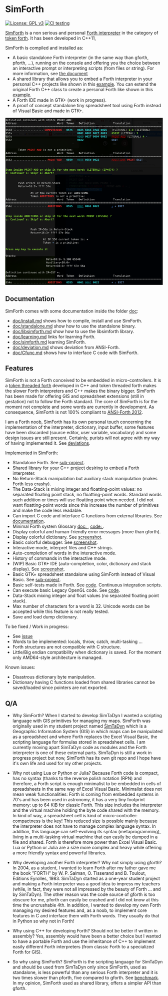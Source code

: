 # SimForth

[![License: GPL v3](https://img.shields.io/badge/License-GPL%20v3-blue.svg)](https://github.com/Lecrapouille/SimForth/blob/master/LICENSE)
[![CI testing](https://github.com/Lecrapouille/SimForth/actions/workflows/ci.yml/badge.svg)](https://github.com/Lecrapouille/SimForth/actions/workflows/ci.yml)

[SimForth](https://github.com/Lecrapouille/SimForth) is a non serious and
personal [Forth interpreter](https://www.forth.com/starting-forth/) in the
category of [token forth](http://www.bradrodriguez.com/papers/moving1.htm). It
has been developed in C++11,

SimForth is compiled and installed as:
* A basic standalone Forth interpreter (in the same way than gforth,
  pforth, ...), running on the console and offering you the choice between an
  interactive prompt or interpreting scripts (from files or string). For more
  information, see [the
  document](https://github.com/Lecrapouille/SimForth/blob/master/doc/standalone.md)
* A shared library that allows you to embed a Forth interpreter in your personal
  C++ projects like shown in this
  [example](https://github.com/Lecrapouille/LinkAgainstMyLibs/blob/master/Forth/src/main.cpp). You
  can extend the original Forth C++ class to create a personal Forth like shown
  in this [example](https://github.com/Lecrapouille/LinkAgainstMyLibs/blob/master/ExtendedForth/src/main.cpp).
* A Forth IDE made in GTK+ (work in progress).
* A proof of concept standalone tiny spreadsheet tool using Forth instead of
  Visual Basic and made in GTK+.

![doc/img/Debugger.png](doc/img/Debugger.png)

## Documentation

SimForth comes with some documentation inside the folder [doc](doc):
* [doc/install.md](doc/install.md) shows how to compile, install and use SimForth.
* [doc/standalone.md](doc/standalone.md) show how to use the standalone binary.
* [doc/libsimforth.md](doc/libsimforth.md) show how to use the libsimforth library.
* [doc/learning.md](doc/learning.md) links for learning Forth.
* [doc/simforth.md](doc/simforth.md) learning SimForth.
* [doc/deviation.md](doc/deviation.md) shows deviation from ANSI-Forth.
* [doc/Cfunc.md](doc/Cfunc.md) shows how to interface C code with SimForth.

## Features

SimForth is not a Forth conceived to be embedded in micro-controllers. It is a
[token threaded forth](https://www.bradrodriguez.com/papers/moving1.htm)
developed in C++ and token threaded forth makes the slower Forth interpreters
and C++ makes the binary bigger. SimForth has been made for offering GIS and
spreadsheet extensions (still in gestation) not to follow the Forth
standard. The core of SimForth is for the moment not complete and some words are
currently in development. As consequence, SimForth is not 100% compliant to
[ANSI-Forth 2012](https://forth-standard.org/standard/words).

I am a Forth noob, SimForth has its own personal touch concerning the
implementation of the interpreter, dictionary, input buffer, some features have
been discarded (source editor, user variable, vocabulary) and some design issues
are still present. Certainly, purists will not agree with my way of having
implemented it. See [deviations](doc/deviation.md).

Implemented in SimForth:
* Standalone Forth. See [sub-project](src/standalone/).
* Shared library for your C++ project desiring to embed a Forth interpreter.
* No Return-Stack manipulation but auxiliary stack manipulation (makes Forth
  less crashy).
* The Data-Stack is mixing integer and floatting-point values: no separated
  floating point stack, no floatting-point words. Standard words such addition
  or times will use floatting point when needed. I did not want floatting-point
  words since this increase the number of primitives and make the code less
  readable.
* Can import C code and interface C functions from external libraries. See [documentation](doc/Cfunc.md).
* Minimal Forth system Glossary [doc: ](doc/glossary.md), [code: ](core/System/Core.fth).
* Display colorful and human-friendly error messages (more than gforth).
* Display colorful dictionary. See [screenshot](doc/img/Dictionary.png).
* Basic colorful debugger. See [screenshot](doc/img/Debugger.png).
* Interactive mode, interpret files and C++ strings.
* Auto-completion of words in the interactive mode.
* History of commands in the interactive mode.
* (WIP) Basic GTK+ IDE (auto-completion, color, dictionary and stack display). See [screenshot](doc/img/IDE.png).
* Basic GTK+ spreadsheet standalone using SimForth instead of Visual Basic. See [sub-project](src/spreadsheet/).
* Basic self-tests made in Forth. See [code](core/SelfTests/tests-core.fth). Continuous integration scripts.
* Can execute basic Legacy OpenGL code. See [code](core/OpenGL/OpenGL.fth).
* Data-Stack mixing integer and float values (no separated floating point stack).
* Max number of characters for a word is 32. Unicode words can be accepted while this feature is not really tested.
* Save and load dump dictionary.

To be fixed / Work in progress:
* See [issue](https://github.com/Lecrapouille/SimForth/issues/1)
* Words to be implemented: locals, throw, catch, multi-tasking ...
* Forth structures are not compatible with C structure.
* Little/Big endian compatibility when dictionary is saved. For the moment only
AMD64-style architecture is managed.

Known issues:
* Disastrous dictionary byte manipulation.
* Dictionary having C functions loaded from shared libraries cannot be
  saved/loaded since pointers are not exported.

## Q/A

* Why SimForth? When I started to develop SimTaDyn I wanted a scripting language
  with GIS primitives for managing my maps. SimForth was originally used in my
  student project named
  [SimTaDyn](https://github.com/Lecrapouille/SimTaDyn/tree/release-EPITA-2004)
  which is a Geographic Information System (GIS) in which maps can be
  manipulated as a spreadsheet and where Forth replaces the Excel Visual
  Basic, the scripting language for formulas stored in spreadsheet cells. I am
  currently moving apart SimTaDyn code as modules and the Forth interpreter is
  one of these external parts. SimTaDyn is still a work in progress project but
  now, SimForth has its own git repo and I hope have it's own life and used for
  my other projects.

* Why not using Lua or Python or Julia? Because Forth code is compact, has no
  syntax (thanks to the reverse polish notation (RPN) and therefore, a Forth
  script is enough minimalist to be embedded in cells of spreadsheets in the
  same way of Excel Visual Basic. Minimalist does not mean weak functionalities:
  Forth is coming from embedded systems in 70's and has been used in astronomy,
  it has a very tiny footprint memory: up to 64 KiB for classic Forth. This size
  includes the interpreter and the virtual machine holding the byte code shared
  with the memory. In kind of way, a spreadsheet cell is kind of
  micro-controller: compactness is the key! This reduced size is possible mainly
  because the interpreter does not have to manage complex language syntax. In
  addition, this language can self-evolving its syntax (metaprogramming), living
  in a multi-tasking virtual machine that can easily be dumped in a file and
  shared. Forth is therefore more power than Excel Visual Basic. Lua or Python
  or Julia are a size more complex and heavy while offering a more friendly
  syntax and powerful libraries.

* Why developing another Forth interpreter? Why not simply using gforth? In
  2004, as a student, I wanted to learn Forth after my father gave me the book
  "FORTH" by W. P. Salman, O. Tisserand and B. Toulout, Editions Eyrolles, 1983.
  SimTaDyn started as a one-year student project and making a Forth interpreter
  was a good idea to impress my teachers (while, in fact, they were not all
  impressed by the beauty of Forth ... and by SimTaDyn). The other reason was
  the code source of gforth is too obscure for me, pforth can easily be crashed
  and I did not know at this time the uncrushable 4th. In addition, I wanted to
  develop my own Forth managing my desired features and, as a noob, to implement
  core features in C and interface them with Forth words. They usually do that
  in Python so why not in Forth!

* Why using C++ for developing Forth? Should not be better if written in
  assembly? Yes, assembly would have been a better choice but I wanted to have a
  portable Forth and use the inheritance of C++ to implement easily different
  Forth interpreters (from classic Forth to a specialized Forth for GIS).

* So why using SimForth? SimForth is the scripting language for SimTaDyn and
  should be used from SimTaDyn only since SimForth, used as standalone, is less
  powerful than any serious Forth interpreter and it is two times slower than
  pforth, five compared to gforth. See [benchmark](tests/bench).  In my opinion,
  SimForth used as shared library, offers a simpler API than gforth.
